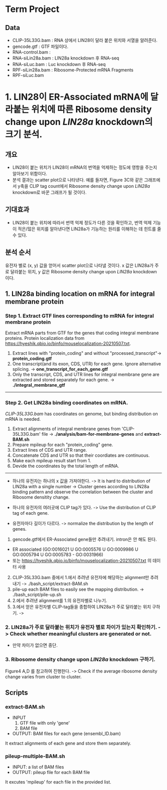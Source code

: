 # Term Project

## Data
- CLIP-35L33G.bam : RNA 상에서 LIN28이 달라 붙은 위치와 서열을 알려준다.
- gencode.gtf : GTF 파일이다.
- RNA-control.bam : 
- RNA-siLin28a.bam : LIN28a knockdown 후 RNA-seq
- RNA-siLuc.bam : Luc knockdown 후 RNA-seq
- RPF-siLin28a.bam : Ribosome-Protected mRNA Fragments
- RPF-siLuc.bam


# 1. LIN28이 ER-Associated mRNA에 달라붙는 위치에 따른 Ribosome density change upon *LIN28a* knockdown의 크기 분석.
## 개요
- LIN28이 붙는 위치가 LIN28이 mRNA의 번역을 억제하는 정도에 영항을 주는지 알아보기 위함이다. 
- 분석 결과는 scatter plot으로 나타낸다. 예를 들자면, Figure 3C와 같은 그래프에서 y축을 CLIP tag count에서 Ribosome density change upon *LIN28a* knockdown로 바꾼 그래프가 될 것이다.

## 기대효과
- LIN28이 붙는 위치에 따라서 번역 억제 정도가 다른 것을 확인하고, 번역 억제 기능이 적은/많은 위치를 알아낸다면 LIN28a가 기능하는 원리를 이해하는 데 힌트를 줄 수 있다.

## 분석 순서
유전자 별로 (x, y) 값을 얻어서 scatter plot으로 나타낼 것이다. x 값은 LIN28a가 주로 달라붙는 위치, y 값은 Ribosome density change upon *LIN28a* knockdown 이다.

## 1. LIN28a binding location on mRNA for integral membrane protein
### Step 1. Extract GTF lines corresponding to mRNA for integral membrane protein
Extract mRNA parts from GTF for the genes that coding integral membrane proteins.
Protein localization data from https://hyeshik.qbio.io/binfo/mouselocalization-20210507.txt.
1. Extract lines with "protein_coding" and without "processed_transcript"-> **protein_coding.gtf**
2. One transcript(and its exon, CDS, UTR) for each gene. Ignore alternative splicing. -> **one_transcript_for_each_gene.gtf**
3. Only the transcript, CDS, and UTR lines for integral membrane gene are extracted and stored separately for each gene. -> **./integral_membrane_gtf**
---

### Step 2. Get LIN28a binding coordinates on mRNA. 
*CLIP-35L33G.bam* has coordinates on genome, but binding distribution on mRNA is needed.
1. Extract alignments of integral membrane genes from 'CLIP-35L33G.bam' file -> **./analysis/bam-for-membrane-genes** and **extract-BAM.sh**
2. Prepare mpileup for each "protein_coding" gene. 
3. Extract lines of CDS and UTR range.
4. Concatenate CDS and UTR so that their coordiates are continuous.
5. Make each mpileup result start from 1.
6. Devide the coordinates by the total length of mRNA. 

---
- 하나의 유전자는 하나의 x 값을 가져야한다. -> It is hard to distribution of LIN28a with a single number -> Cluster genes according to LIN28a binding pattern and observe the correlation between the cluster and Ribosome densitity change.

- 하나의 유전자의 여러곳에 CLIP tag가 있다. -> Use the distribution of CLIP tag of each gene.


- 유전자마다 길이가 다르다. -> normalize the distribution by the length of genes.


1. gencode.gtf에서 ER-Associated gene들만 추려내기. intron은 안 해도 된다.
  - ER associated (GO:0016021 U GO:0005576 U GO:0009986 U GO:0005794 U GO:0005783 - GO:0031966)
  - 또는 https://hyeshik.qbio.io/binfo/mouselocalization-20210507.txt 의 데이터 사용
2. CLIP-35L33G.bam 중에서 1.에서 추려낸 유전자에 해당하는 alignment만 추려내기 -> ./bash_script/extract-BAM.sh
3. pile-up each BAM files to easily see the mapping distribution. -> ./bash_script/pile-up.sh
4. 2.에서 추려낸 alignment를 1.의 유전자별로 나누기.
5. 3.에서 얻은 유전자별 CLIP-tag들을 종합하여 LIN28a가 주로 달라붙는 위치 구하기. -> 



### 2. LIN28a가 주로 달라붙는 위치가 유전자 별로 차이가 있는지 확인하기. -> Check whether meaningful clusters are generated or not.
- 만약 차이가 없으면 중단. 

### 3. Ribosome density change upon *LIN28a* knockdown 구하기.
Figure4 A,D 를 참고하여 진행한다. -> Check if the average ribosome density change varies from cluster to cluster.

## Scripts
### extract-BAM.sh
- INPUT
  1. GTF file with only 'gene'
  2. BAM file
- OUTPUT: BAM files for each gene (ensembl_ID.bam)

It extract alignments of each gene and store them separately. 

### pileup-multiple-BAM.sh
- INPUT: a list of BAM files
- OUTPUT: pileup file for each BAM file

It excutes 'mpileup' for each file in the provided list.

